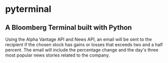 # pyterminal

## A Bloomberg Terminal built with Python

Using the Alpha Vantage API and News API, an email will be sent to the recipient if the chosen stock has gains or losses that exceeds two and a half percent. The email will include the percentage change and the day's three most popular news stories related to the company.
